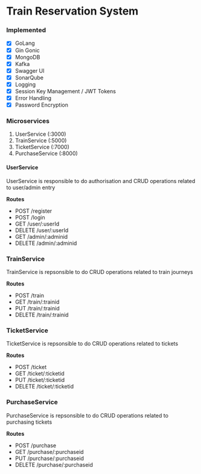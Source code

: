 # Train Reservation System

### Implemented
- [x] GoLang
- [x] Gin Gonic
- [x] MongoDB
- [x] Kafka
- [x] Swagger UI
- [x] SonarQube
- [x] Logging
- [x] Session Key Management / JWT Tokens
- [x] Error Handling
- [x] Password Encryption

### Microservices
1. UserService (:3000)
2. TrainService (:5000)
3. TicketService (:7000)
4. PurchaseService (:8000)

#### UserService
UserService is responsible to do authorisation and CRUD operations related to user/admin entry

**Routes**
- POST /register
- POST /login
- GET /user/:userId
- DELETE /user/:userId
- GET /admin/:adminid
- DELETE /admin/:adminid

### TrainService
TrainService is repsonsible to do CRUD operations related to train journeys

**Routes**
- POST /train
- GET /train/:trainid
- PUT /train/:trainid
- DELETE /train/:trainid

### TicketService
TicketService is repsonsible to do CRUD operations related to tickets

**Routes**
- POST /ticket
- GET /ticket/:ticketid
- PUT /ticket/:ticketid
- DELETE /ticket/:ticketid

### PurchaseService
PurchaseService is repsonsible to do CRUD operations related to purchasing tickets

**Routes**
- POST /purchase  
- GET /purchase/:purchaseid
- PUT /purchase/:purchaseid
- DELETE /purchase/:purchaseid
